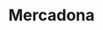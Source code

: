 ---
title: "Mercadona"
url: /valencia/mercadona-carrer-de-jose-maria-haro-magistrat/
shop: Supermarkt
---